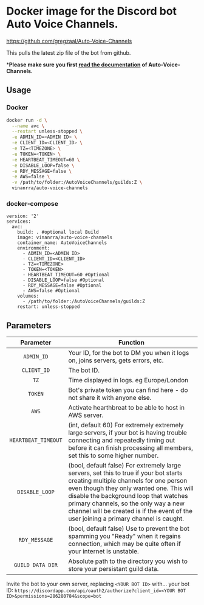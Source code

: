 # Docker image for the Discord bot Auto Voice Channels.


https://github.com/gregzaal/Auto-Voice-Channels

This pulls the latest zip file of the bot from github.

***Please make sure you first [read the documentation](https://github.com/gregzaal/Auto-Voice-Channels#readme) of Auto-Voice-Channels.**

## Usage
### Docker
```bash
docker run -d \
  --name avc \
  --restart unless-stopped \
  -e ADMIN_ID=<ADMIN ID> \
  -e CLIENT_ID=<CLIENT_ID> \
  -e TZ=<TIMEZONE> \
  -e TOKEN=<TOKEN> \
  -e HEARTBEAT_TIMEOUT=60 \
  -e DISABLE_LOOP=false \
  -e RDY_MESSAGE=false \
  -e AWS=false \
  -v /path/to/folder:/AutoVoiceChannels/guilds:Z \
  vinanrra/auto-voice-channels
```
### docker-compose
```
version: '2'
services:
  avc:
    build: . #optional local Build
    image: vinanrra/auto-voice-channels
    container_name: AutoVoiceChannels
    environment:
      - ADMIN_ID=<ADMIN ID>
      - CLIENT_ID=<CLIENT_ID>
      - TZ=<TIMEZONE>
      - TOKEN=<TOKEN>
      - HEARTBEAT_TIMEOUT=60 #Optional
      - DISABLE_LOOP=false #Optional
      - RDY_MESSAGE=false #Optional
      - AWS=false #Optional
    volumes:
      - /path/to/folder:/AutoVoiceChannels/guilds:Z
    restart: unless-stopped
```

## Parameters
| Parameter | Function |
| :----: | --- |
| `ADMIN_ID` | Your ID, for the bot to DM you when it logs on, joins servers, gets errors, etc. |
| `CLIENT_ID` | The bot ID. |
| `TZ` | Time displayed in logs. eg Europe/London |
| `TOKEN` | Bot's private token you can find here - do not share it with anyone else. |
| `AWS` | Activate hearthbreat to be able to host in AWS server. |
| `HEARTBEAT_TIMEOUT` | (int, default 60) For extremely extremely large servers, if your bot is having trouble connecting and repeatedly timing out before it can finish processing all members, set this to some higher number. |
| `DISABLE_LOOP` | (bool, default false) For extremely large servers, set this to true if your bot starts creating multiple channels for one person even though they only wanted one. This will disable the background loop that watches primary channels, so the only way a new channel will be created is if the event of the user joining a primary channel is caught. |
| `RDY_MESSAGE` | (bool, default false) Use to prevent the bot spamming you "Ready" when it regains connection, which may be quite often if your internet is unstable. |
| `GUILD DATA DIR` | Absolute path to the directory you wish to store your persistant guild data. |

Invite the bot to your own server, replacing `<YOUR BOT ID>` with... your bot ID: `https://discordapp.com/api/oauth2/authorize?client_id=<YOUR BOT ID>&permissions=286280784&scope=bot`

